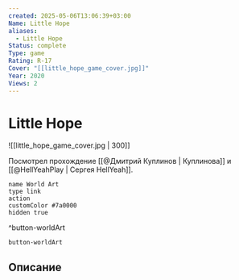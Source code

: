 ```yaml
---
created: 2025-05-06T13:06:39+03:00
Name: Little Hope
aliases:
  - Little Hope
Status: complete
Type: game
Rating: R-17
Cover: "[[little_hope_game_cover.jpg]]"
Year: 2020
Views: 2
---
```


# Little Hope

![[little_hope_game_cover.jpg | 300]]

Посмотрел прохождение [[@Дмитрий Куплинов | Куплинова]] и [[@HellYeahPlay | Сергея HellYeah]].

```button
name World Art
type link
action 
customColor #7a0000
hidden true
```
^button-worldArt



`button-worldArt`

## Описание


